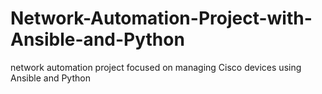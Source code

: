# Network-Automation-Project-with-Ansible-and-Python
network automation project focused on managing Cisco devices using Ansible and Python
